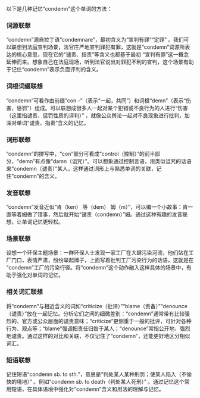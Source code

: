 以下是几种记忆“condemn”这个单词的方法：

### 词源联想
“condemn”源自拉丁语“condemnare”，最初含义为“宣判有罪”“定罪” 。我们可以联想到法庭宣判场景，法官庄严地宣判罪犯有罪，这就是“condemn”词源所表达的核心意思，现在它的“谴责、指责”等含义也都基于最初 “宣判有罪”这一概念延伸而来。想象自己在法庭现场，听到法官说出对罪犯不利的宣判，这个场景有助于记住“condemn”表示负面评判的含义。

### 词根词缀联想
“condemn”可看作由前缀“con -”（表示“一起，共同”）和词根“demn”（表示“伤害，惩罚”）组成。可以联想成很多人一起对某个犯错或不良行为的人进行“伤害（这里指谴责、惩罚性质的评判）” ，就像公众舆论一起对不良现象进行批判，加深对单词“谴责、指责”含义的记忆。 

### 词形联想
“condemn”的拼写中，“con”部分可看成“control（控制）”的前半部分，“demn”有点像“damn（诅咒）”。可以想象通过控制言语，用类似诅咒的话语来“condemn（谴责）”某人，这样通过词形上与熟悉单词的关联，记住“condemn”的含义。 

### 发音联想
“condemn”发音近似“肯（ken） 等（dem） 姆（m）”，可以编一个小故事：肯一直等着姆做了错事，然后就开始“谴责（condemn）”姆。通过这种有趣的发音联想，让单词记忆更轻松。 

### 场景联想
设想一个环保主题场景：一群环保人士发现一家工厂在大肆污染河流，他们站在工厂门口，表情严肃，纷纷举起牌子，上面写着批判工厂污染行为的话语，这就是在 “condemn”工厂的污染行径。将“condemn”这个动作融入这样具体的场景中，有助于强化对单词的记忆。 

### 相关词汇联想
将“condemn”与相近含义的词如“criticize（批评）”“blame（责备）”“denounce（谴责）”放在一起记忆。分析它们之间的细微差别：“condemn”通常带有比较强烈的、官方或公众层面的谴责意味；“criticize”更侧重于一般的批评，可针对各种行为、观点等；“blame”强调把责任归咎于某人；“denounce”常指公开地、强烈地谴责。通过这样的对比和关联，不仅记住了“condemn”，还能更好地区分相似词汇。 

### 短语联想
记住短语“condemn sb. to sth.”，意思是“判处某人某种刑罚；使某人陷入（不愉快的境地）” 。例如“condemn sb. to death（判处某人死刑）” 。通过记忆这个常用短语，在具体语境中强化对“condemn”含义和用法的理解与记忆。 